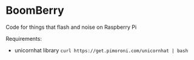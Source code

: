 # BoomBerry
Code for things that flash and noise on Raspberry Pi

Requirements:
- unicornhat library
```curl https://get.pimoroni.com/unicornhat | bash```
